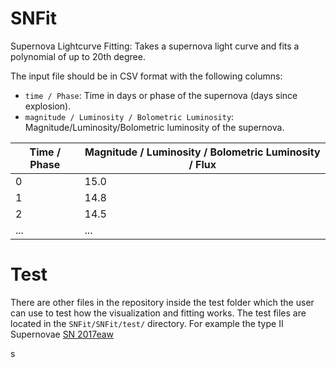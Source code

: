 # SNFit
Supernova Lightcurve Fitting: Takes a supernova light curve and fits a polynomial of up to 20th degree.

The input file should be in CSV format with the following columns:
- `time / Phase`: Time in days or phase of the supernova (days since explosion).
- `magnitude / Luminosity / Bolometric Luminosity`: Magnitude/Luminosity/Bolometric luminosity of the supernova.

| Time / Phase | Magnitude / Luminosity / Bolometric Luminosity / Flux |
|--------------|-------------------------------------------------------|
| 0            | 15.0                                                  |
| 1            | 14.8                                                  |
| 2            | 14.5                                                  |
| ...          | ...                                                   |

# Test
There are other files in the repository inside the test folder which the user can use to test how the visualization and fitting works.
The test files are located in the `SNFit/SNFit/test/` directory. For example the type II Supernovae [SN 2017eaw](https://www.wis-tns.org/search?name=sn2017eaw&include_frb=1)

s